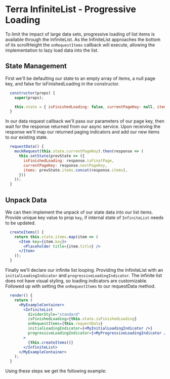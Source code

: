 # Terra InfiniteList - Progressive Loading

To limit the impact of large data sets, progressive loading of list items is available through the InfiniteList. As the InfiniteList approaches the bottom of its scrollHeight the `onRequestItems` callback will execute, allowing the implementation to lazy load data into the list.

## State Management
First we'll be defaulting our state to an empty array of items, a null page key, and false for isFinishedLoading in the constructor. 
```jsx
  constructor(props) {
    super(props);

    this.state = { isFinishedLoading: false, currentPageKey: null, items: [] };
  }
```
In our data request callback we'll pass our parameters of our page key, then wait for the response returned from our async service. Upon receiving the response we'll map our returned paging indicators and add our new items to our existing state.
```jsx
  requestData() {
    mockRequest(this.state.currentPageKey).then(response => (
      this.setState(prevState => ({
        isFinishedLoading: response.isFinalPage,
        currentPageKey: response.nextPageKey,
        items: prevState.items.concat(response.items),
      }))
    ));
  }
```
## Unpack Data
We can then implement the unpack of our state data into our list items. Provide unique key value to prop `key`, if internal state of `InfiniteList` needs to be updated.
```jsx
  createItems() {
    return this.state.items.map(item => (
      <Item key={item.key}>
        <Placeholder title={item.title} />
      </Item>
    ));
  }
```
Finally we'll declare our infinite list looping. Providing the InfiniteList with an `initialLoadingIndicator` and `progressiveLoadingIndicator`. The infinite list does not have visual styling, so loading indicators are customizable. Followed up with setting the `onRequestItems` to our requestData method.
```jsx
  render() {
    return (
      <MyExampleContainer>
        <InfiniteList
          dividerStyle="standard"
          isFinishedLoading={this.state.isFinishedLoading}
          onRequestItems={this.requestData}
          initialLoadingIndicator={<MyInitialLoadingIndicator />}
          progressiveLoadingIndicator={<MyProgressiveLoadingIndicator />}
        >
          {this.createItems()}
        </InfiniteList>
      </MyExampleContainer>
    );
  }
```

Using these steps we get the following example:

